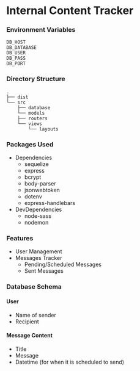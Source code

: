 # Internal Content Tracker

### Environment Variables

```
DB_HOST
DB_DATABASE
DB_USER
DB_PASS
DB_PORT
```

### Directory Structure

```
.
├── dist
└── src
    ├── database
    └── models
    ├── routers
    └── views
        └── layouts
```

### Packages Used
- Dependencies
  - sequelize
  - express
  - bcrypt
  - body-parser
  - jsonwebtoken
  - dotenv
  - express-handlebars
- DevDependencies
  - node-sass
  - nodemon

### Features
- User Management
- Messages Tracker 
  - Pending/Scheduled Messages
  - Sent Messages

### Database Schema

#### User 
- Name of sender
- Recipient

#### Message Content
- Title
- Message
- Datetime (for when it is scheduled to send)
